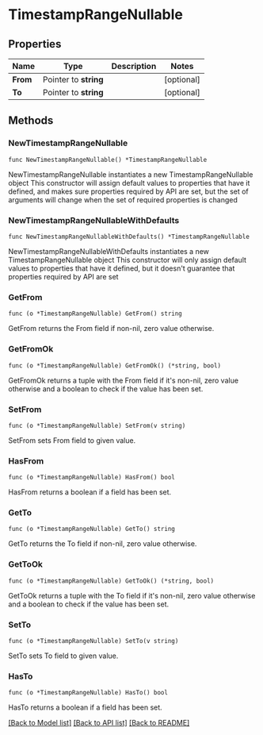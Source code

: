 # TimestampRangeNullable

## Properties

Name | Type | Description | Notes
------------ | ------------- | ------------- | -------------
**From** | Pointer to **string** |  | [optional] 
**To** | Pointer to **string** |  | [optional] 

## Methods

### NewTimestampRangeNullable

`func NewTimestampRangeNullable() *TimestampRangeNullable`

NewTimestampRangeNullable instantiates a new TimestampRangeNullable object
This constructor will assign default values to properties that have it defined,
and makes sure properties required by API are set, but the set of arguments
will change when the set of required properties is changed

### NewTimestampRangeNullableWithDefaults

`func NewTimestampRangeNullableWithDefaults() *TimestampRangeNullable`

NewTimestampRangeNullableWithDefaults instantiates a new TimestampRangeNullable object
This constructor will only assign default values to properties that have it defined,
but it doesn't guarantee that properties required by API are set

### GetFrom

`func (o *TimestampRangeNullable) GetFrom() string`

GetFrom returns the From field if non-nil, zero value otherwise.

### GetFromOk

`func (o *TimestampRangeNullable) GetFromOk() (*string, bool)`

GetFromOk returns a tuple with the From field if it's non-nil, zero value otherwise
and a boolean to check if the value has been set.

### SetFrom

`func (o *TimestampRangeNullable) SetFrom(v string)`

SetFrom sets From field to given value.

### HasFrom

`func (o *TimestampRangeNullable) HasFrom() bool`

HasFrom returns a boolean if a field has been set.

### GetTo

`func (o *TimestampRangeNullable) GetTo() string`

GetTo returns the To field if non-nil, zero value otherwise.

### GetToOk

`func (o *TimestampRangeNullable) GetToOk() (*string, bool)`

GetToOk returns a tuple with the To field if it's non-nil, zero value otherwise
and a boolean to check if the value has been set.

### SetTo

`func (o *TimestampRangeNullable) SetTo(v string)`

SetTo sets To field to given value.

### HasTo

`func (o *TimestampRangeNullable) HasTo() bool`

HasTo returns a boolean if a field has been set.


[[Back to Model list]](../README.md#documentation-for-models) [[Back to API list]](../README.md#documentation-for-api-endpoints) [[Back to README]](../README.md)


